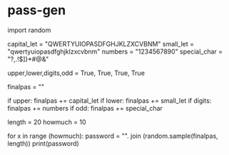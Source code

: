 # pass-gen
import random 

capital_let = "QWERTYUIOPASDFGHJKLZXCVBNM" 
small_let = "qwertyuiopasdfghjklzxcvbnm"
numbers = "1234567890" 
special_char = "?,.!$]}*#@&"

upper,lower,digits,odd = True, True, True, True

finalpas = ""

if upper:
    finalpas += capital_let
if lower: 
    finalpas += small_let 
if digits: 
    finalpas += numbers 
if odd: 
    finalpas += special_char 

length = 20
howmuch = 10 

for x in range (howmuch): 
    password = "". join (random.sample(finalpas, length))
    print(password)
